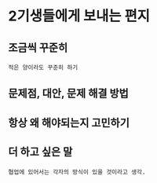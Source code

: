 # 2기생들에게 보내는 편지

## 조금씩 꾸준히
    적은 양이라도 꾸준히 하기

## 문제점, 대안, 문제 해결 방법 

## 항상 왜 해야되는지 고민하기 

## 더 하고 싶은 말
    협업에 있어서는 각자의 방식이 있을 것이라고 생각. 